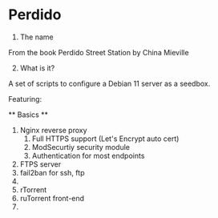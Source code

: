 # Perdido

1. The name

From the book Perdido Street Station by China Mieville

2. What is it?

A set of scripts to configure a Debian 11 server as a seedbox.

Featuring:

** Basics **
1. Nginx reverse proxy
   1. Full HTTPS support (Let's Encrypt auto cert)
   2. ModSecurtiy security module
   3. Authentication for most endpoints
2. FTPS server
3. fail2ban for ssh, ftp
4. 
5. rTorrent
6. ruTorrent front-end
7. 
